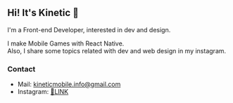 ## Hi! It's Kinetic 👋

I'm a Front-end Developer, interested in dev and design.

I make Mobile Games with React Native.<br />
Also, I share some topics related with dev and web design in my instagram.

### Contact
- Mail: kineticmobile.info@gmail.com <br />
- Instagram: [🔗LINK](https://www.instagram.com/kineticmobile.io/)
